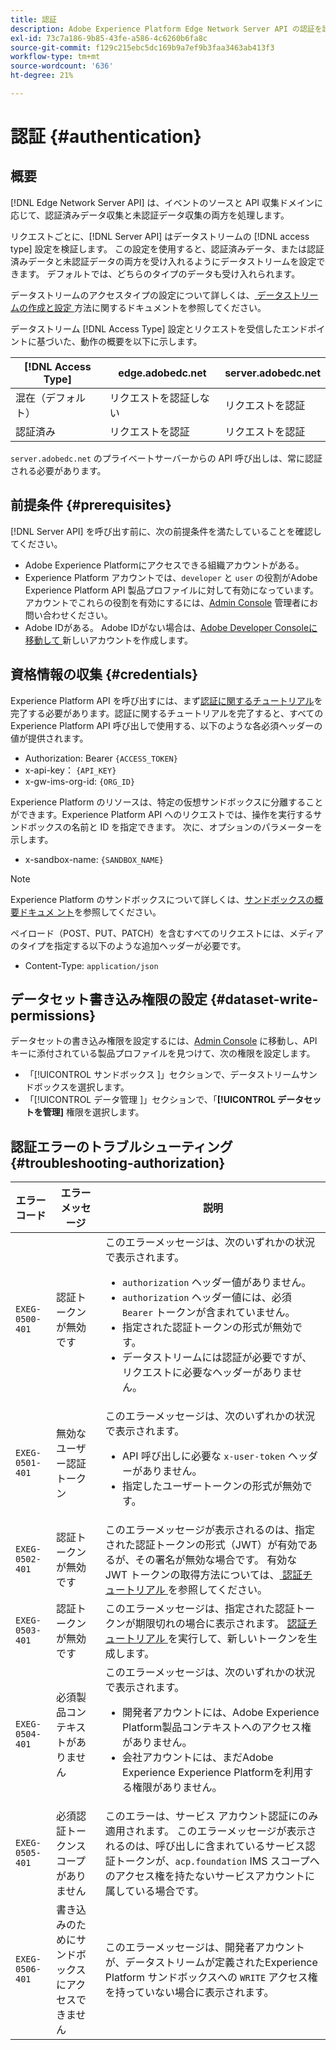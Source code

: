 ```yaml
---
title: 認証
description: Adobe Experience Platform Edge Network Server API の認証を設定する方法について説明します。
exl-id: 73c7a186-9b85-43fe-a586-4c6260b6fa8c
source-git-commit: f129c215ebc5dc169b9a7ef9b3faa3463ab413f3
workflow-type: tm+mt
source-wordcount: '636'
ht-degree: 21%

---
```


# 認証 {#authentication}

## 概要

[!DNL Edge Network Server API] は、イベントのソースと API 収集ドメインに応じて、認証済みデータ収集と未認証データ収集の両方を処理します。

リクエストごとに、[!DNL Server API] はデータストリームの [!DNL access type] 設定を検証します。 この設定を使用すると、認証済みデータ、または認証済みデータと未認証データの両方を受け入れるようにデータストリームを設定できます。 デフォルトでは、どちらのタイプのデータも受け入れられます。

データストリームのアクセスタイプの設定について詳しくは、[ データストリームの作成と設定 ](../datastreams/overview.md#create) 方法に関するドキュメントを参照してください。

データストリーム [!DNL Access Type] 設定とリクエストを受信したエンドポイントに基づいた、動作の概要を以下に示します。

| [!DNL Access Type] | edge.adobedc.net | server.adobedc.net |
|-----------------|-------------------------------|-----------------------|
| 混在（デフォルト） | リクエストを認証しない | リクエストを認証 |
| 認証済み | リクエストを認証 | リクエストを認証 |

`server.adobedc.net` のプライベートサーバーからの API 呼び出しは、常に認証される必要があります。

## 前提条件 {#prerequisites}

[!DNL Server API] を呼び出す前に、次の前提条件を満たしていることを確認してください。

* Adobe Experience Platformにアクセスできる組織アカウントがある。
* Experience Platform アカウントでは、`developer` と `user` の役割がAdobe Experience Platform API 製品プロファイルに対して有効になっています。 アカウントでこれらの役割を有効にするには、[Admin Console](../access-control/home.md) 管理者にお問い合わせください。
* Adobe IDがある。 Adobe IDがない場合は、[Adobe Developer Consoleに移動して ](https://developer.adobe.com/console) 新しいアカウントを作成します。

## 資格情報の収集 {#credentials}

Experience Platform API を呼び出すには、まず[認証に関するチュートリアル](../landing/api-authentication.md)を完了する必要があります。認証に関するチュートリアルを完了すると、すべての Experience Platform API 呼び出しで使用する、以下のような各必須ヘッダーの値が提供されます。

* Authorization: Bearer `{ACCESS_TOKEN}`
* x-api-key： `{API_KEY}`
* x-gw-ims-org-id: `{ORG_ID}`

Experience Platform のリソースは、特定の仮想サンドボックスに分離することができます。Experience Platform API へのリクエストでは、操作を実行するサンドボックスの名前と ID を指定できます。 次に、オプションのパラメーターを示します。

* x-sandbox-name: `{SANDBOX_NAME}`

>[!NOTE]
>
>Experience Platform のサンドボックスについて詳しくは、[サンドボックスの概要ドキュメ ント](../sandboxes/home.md)を参照してください。

ペイロード（POST、PUT、PATCH）を含むすべてのリクエストには、メディアのタイプを指定する以下のような追加ヘッダーが必要です。

* Content-Type: `application/json`

## データセット書き込み権限の設定 {#dataset-write-permissions}

データセットの書き込み権限を設定するには、[Admin Console](https://adminconsole.adobe.com) に移動し、API キーに添付されている製品プロファイルを見つけて、次の権限を設定します。

* 「[!UICONTROL  サンドボックス ]」セクションで、データストリームサンドボックスを選択します。
* 「[!UICONTROL  データ管理 ]」セクションで、「**[!UICONTROL データセットを管理]** 権限を選択します。

## 認証エラーのトラブルシューティング {#troubleshooting-authorization}

| エラーコード | エラーメッセージ | 説明 |
| --- | --- | --- |
| `EXEG-0500-401` | 認証トークンが無効です | このエラーメッセージは、次のいずれかの状況で表示されます。  <ul><li>`authorization` ヘッダー値がありません。</li><li>`authorization` ヘッダー値には、必須 `Bearer` トークンが含まれていません。</li><li>指定された認証トークンの形式が無効です。</li><li>データストリームには認証が必要ですが、リクエストに必要なヘッダーがありません。</li></ul> |
| `EXEG-0501-401` | 無効なユーザー認証トークン | このエラーメッセージは、次のいずれかの状況で表示されます。 <ul><li>API 呼び出しに必要な `x-user-token` ヘッダーがありません。</li><li>指定したユーザートークンの形式が無効です。</li></ul> |
| `EXEG-0502-401` | 認証トークンが無効です | このエラーメッセージが表示されるのは、指定された認証トークンの形式（JWT）が有効であるが、その署名が無効な場合です。 有効な JWT トークンの取得方法については、[ 認証チュートリアル ](../landing/api-authentication.md) を参照してください。 |
| `EXEG-0503-401` | 認証トークンが無効です | このエラーメッセージは、指定された認証トークンが期限切れの場合に表示されます。 [ 認証チュートリアル ](../landing/api-authentication.md) を実行して、新しいトークンを生成します。 |
| `EXEG-0504-401` | 必須製品コンテキストがありません | このエラーメッセージは、次のいずれかの状況で表示されます。  <ul><li>開発者アカウントには、Adobe Experience Platform製品コンテキストへのアクセス権がありません。</li><li>会社アカウントには、まだAdobe Experience Experience Platformを利用する権限がありません。</li></ul> |
| `EXEG-0505-401` | 必須認証トークンスコープがありません | このエラーは、サービス アカウント認証にのみ適用されます。 このエラーメッセージが表示されるのは、呼び出しに含まれているサービス認証トークンが、`acp.foundation` IMS スコープへのアクセス権を持たないサービスアカウントに属している場合です。 |
| `EXEG-0506-401` | 書き込みのためにサンドボックスにアクセスできません | このエラーメッセージは、開発者アカウントが、データストリームが定義されたExperience Platform サンドボックスへの `WRITE` アクセス権を持っていない場合に表示されます。 |
